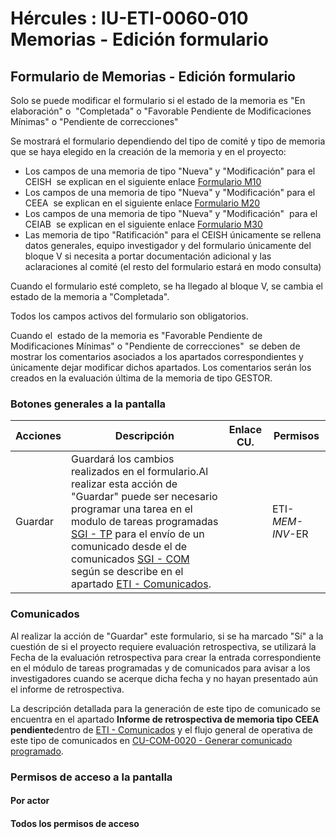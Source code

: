 # Hércules : IU\-ETI\-0060\-010 Memorias \- Edición formulario



## Formulario de Memorias \- Edición formulario

Solo se puede modificar el formulario si el estado de la memoria es "En elaboración" o  "Completada" o "Favorable Pendiente de Modificaciones Mínimas" o "Pendiente de correcciones"   


Se mostrará el formulario dependiendo del tipo de comité y tipo de memoria que se haya elegido en la creación de la memoria y en el proyecto:

* Los campos de una memoria de tipo "Nueva" y "Modificación" para el CEISH  se explican en el siguiente enlace [Formulario M10](/hercules/sgi-sistema-de-gestion-de-investigacion/requisitos-y-analisis-funcional/analisis-funcional-sgi-hercules/eti-modulo-de-etica/eti-interfaz-de-usuario/formulario-m10.md "/hercules/sgi-sistema-de-gestion-de-investigacion/requisitos-y-analisis-funcional/analisis-funcional-sgi-hercules/eti-modulo-de-etica/eti-interfaz-de-usuario/formulario-m10.md")
* Los campos de una memoria de tipo "Nueva" y "Modificación" para el CEEA  se explican en el siguiente enlace [Formulario M20](/hercules/sgi-sistema-de-gestion-de-investigacion/requisitos-y-analisis-funcional/analisis-funcional-sgi-hercules/eti-modulo-de-etica/eti-interfaz-de-usuario/formulario-m20.md "/hercules/sgi-sistema-de-gestion-de-investigacion/requisitos-y-analisis-funcional/analisis-funcional-sgi-hercules/eti-modulo-de-etica/eti-interfaz-de-usuario/formulario-m20.md")
* Los campos de una memoria de tipo "Nueva" y "Modificación"  para el CEIAB  se explican en el siguiente enlace [Formulario M30](/hercules/sgi-sistema-de-gestion-de-investigacion/requisitos-y-analisis-funcional/analisis-funcional-sgi-hercules/eti-modulo-de-etica/eti-interfaz-de-usuario/formulario-m30.md "/hercules/sgi-sistema-de-gestion-de-investigacion/requisitos-y-analisis-funcional/analisis-funcional-sgi-hercules/eti-modulo-de-etica/eti-interfaz-de-usuario/formulario-m30.md")
* Las memoria de tipo "Ratificación" para el CEISH únicamente se rellena datos generales, equipo investigador y del formulario únicamente del bloque V si necesita a portar documentación adicional y las aclaraciones al comité (el resto del formulario estará en modo consulta)

Cuando el formulario esté completo, se ha llegado al bloque V, se cambia el estado de la memoria a "Completada".

Todos los campos activos del formulario son obligatorios.

Cuando el  estado de la memoria es "Favorable Pendiente de Modificaciones Mínimas" o "Pendiente de correcciones"  se deben de mostrar los comentarios asociados a los apartados correspondientes y únicamente dejar modificar dichos apartados. Los comentarios serán los creados en la evaluación última de la memoria de tipo GESTOR.

### Botones generales a la pantalla



| Acciones | Descripción | Enlace CU. | Permisos |
| --- | --- | --- | --- |
| Guardar | Guardará los cambios realizados en el formulario.Al realizar esta acción de "Guardar" puede ser necesario programar una tarea en el modulo de tareas programadas [SGI \- TP](/hercules/sgi-sistema-de-gestion-de-investigacion/diseno/componentes/sgi-tp/index.md "/hercules/sgi-sistema-de-gestion-de-investigacion/diseno/componentes/sgi-tp/index.md") para el envío de un comunicado desde el de comunicados [SGI \- COM](/hercules/sgi-sistema-de-gestion-de-investigacion/diseno/componentes/sgi-com/index.md "/hercules/sgi-sistema-de-gestion-de-investigacion/diseno/componentes/sgi-com/index.md") según se describe en el apartado [ETI \- Comunicados](/hercules/sgi-sistema-de-gestion-de-investigacion/requisitos-y-analisis-funcional/analisis-funcional-sgi-hercules/eti-modulo-de-etica/eti-comunicados.md "/hercules/sgi-sistema-de-gestion-de-investigacion/requisitos-y-analisis-funcional/analisis-funcional-sgi-hercules/eti-modulo-de-etica/eti-comunicados.md"). |  | ETI\-*MEM\-INV*\-ER |

### Comunicados

Al realizar la acción de "Guardar" este formulario, si se ha marcado "Sí" a la cuestión de si el proyecto requiere evaluación retrospectiva, se utilizará la Fecha de la evaluación retrospectiva para crear la entrada correspondiente en el módulo de tareas programadas y de comunicados para avisar a los investigadores cuando se acerque dicha fecha y no hayan presentado aún el informe de retrospectiva.

La descripción detallada para la generación de este tipo de comunicado se encuentra en el apartado **Informe de retrospectiva de memoria tipo CEEA pendiente**dentro de [ETI \- Comunicados](https://confluence.um.es/confluence/display/HERCULES/ETI+-+Comunicados "https://confluence.um.es/confluence/display/HERCULES/ETI+-+Comunicados") y el flujo general de operativa de este tipo de comunicados en [CU\-COM\-0020 \- Generar comunicado programado](https://confluence.um.es/confluence/display/HERCULES/CU-COM-0020+-+Generar+comunicado+programado "https://confluence.um.es/confluence/display/HERCULES/CU-COM-0020+-+Generar+comunicado+programado").

### Permisos de acceso a la pantalla

#### Por actor

#### Todos los permisos de acceso




